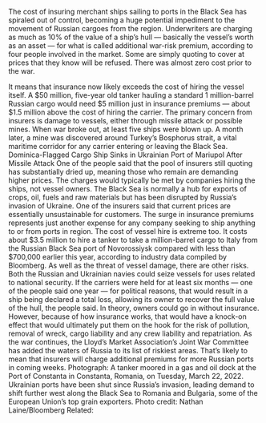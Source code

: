 The cost of insuring merchant ships sailing to ports in the Black Sea has spiraled out of control, becoming a huge potential impediment to the movement of Russian cargoes from the region.
Underwriters are charging as much as 10% of the value of a ship’s hull — basically the vessel’s worth as an asset — for what is called additional war-risk premium, according to four people involved in the market. Some are simply quoting to cover at prices that they know will be refused. There was almost zero cost prior to the war.

It means that insurance now likely exceeds the cost of hiring the vessel itself. A $50 million, five-year old tanker hauling a standard 1 million-barrel Russian cargo would need $5 million just in insurance premiums — about $1.5 million above the cost of hiring the carrier.
The primary concern from insurers is damage to vessels, either through missile attack or possible mines. When war broke out, at least five ships were blown up. A month later, a mine was discovered around Turkey’s Bosphorus strait, a vital maritime corridor for any carrier entering or leaving the Black Sea.
Dominica-Flagged Cargo Ship Sinks in Ukrainian Port of Mariupol After Missile Attack
One of the people said that the pool of insurers still quoting has substantially dried up, meaning those who remain are demanding higher prices.
The charges would typically be met by companies hiring the ships, not vessel owners. The Black Sea is normally a hub for exports of crops, oil, fuels and raw materials but has been disrupted by Russia’s invasion of Ukraine. One of the insurers said that current prices are essentially unsustainable for customers.
The surge in insurance premiums represents just another expense for any company seeking to ship anything to or from ports in region. The cost of vessel hire is extreme too.
It costs about $3.5 million to hire a tanker to take a million-barrel cargo to Italy from the Russian Black Sea port of Novorossiysk compared with less than $700,000 earlier this year, according to industry data compiled by Bloomberg.
As well as the threat of vessel damage, there are other risks. Both the Russian and Ukrainian navies could seize vessels for uses related to national security. If the carriers were held for at least six months — one of the people said one year — for political reasons, that would result in a ship being declared a total loss, allowing its owner to recover the full value of the hull, the people said.
In theory, owners could go in without insurance. However, because of how insurance works, that would have a knock-on effect that would ultimately put them on the hook for the risk of pollution, removal of wreck, cargo liability and any crew liability and repatriation.
As the war continues, the Lloyd’s Market Association’s Joint War Committee has added the waters of Russia to its list of riskiest areas. That’s likely to mean that insurers will charge additional premiums for more Russian ports in coming weeks.
Photograph: A tanker moored in a gas and oil dock at the Port of Constanta in Constanta, Romania, on Tuesday, March 22, 2022. Ukrainian ports have been shut since Russia’s invasion, leading demand to shift further west along the Black Sea to Romania and Bulgaria, some of the European Union’s top grain exporters. Photo credit: Nathan Laine/Bloomberg
Related: